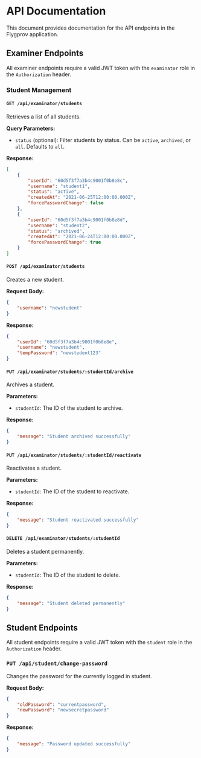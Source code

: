 # API Documentation

This document provides documentation for the API endpoints in the Flygprov application.

## Examiner Endpoints

All examiner endpoints require a valid JWT token with the `examinator` role in the `Authorization` header.

### Student Management

#### `GET /api/examinator/students`

Retrieves a list of all students.

**Query Parameters:**

*   `status` (optional): Filter students by status. Can be `active`, `archived`, or `all`. Defaults to `all`.

**Response:**

```json
[
    {
        "userId": "60d5f3f7a3b4c9001f0b8e8c",
        "username": "student1",
        "status": "active",
        "createdAt": "2021-06-25T12:00:00.000Z",
        "forcePasswordChange": false
    },
    {
        "userId": "60d5f3f7a3b4c9001f0b8e8d",
        "username": "student2",
        "status": "archived",
        "createdAt": "2021-06-24T12:00:00.000Z",
        "forcePasswordChange": true
    }
]
```

#### `POST /api/examinator/students`

Creates a new student.

**Request Body:**

```json
{
    "username": "newstudent"
}
```

**Response:**

```json
{
    "userId": "60d5f3f7a3b4c9001f0b8e8e",
    "username": "newstudent",
    "tempPassword": "newstudent123"
}
```

#### `PUT /api/examinator/students/:studentId/archive`

Archives a student.

**Parameters:**

*   `studentId`: The ID of the student to archive.

**Response:**

```json
{
    "message": "Student archived successfully"
}
```

#### `PUT /api/examinator/students/:studentId/reactivate`

Reactivates a student.

**Parameters:**

*   `studentId`: The ID of the student to reactivate.

**Response:**

```json
{
    "message": "Student reactivated successfully"
}
```

#### `DELETE /api/examinator/students/:studentId`

Deletes a student permanently.

**Parameters:**

*   `studentId`: The ID of the student to delete.

**Response:**

```json
{
    "message": "Student deleted permanently"
}
```

## Student Endpoints

All student endpoints require a valid JWT token with the `student` role in the `Authorization` header.

### `PUT /api/student/change-password`

Changes the password for the currently logged in student.

**Request Body:**

```json
{
    "oldPassword": "currentpassword",
    "newPassword": "newsecretpassword"
}
```

**Response:**

```json
{
    "message": "Password updated successfully"
}
```
